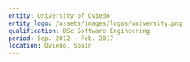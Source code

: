 ```yaml
---
entity: University of Oviedo
entity_logo: /assets/images/logos/university.png
qualification: BSc Software Engineering
period: Sep. 2012 - Feb. 2017
location: Oviedo, Spain
---
```

